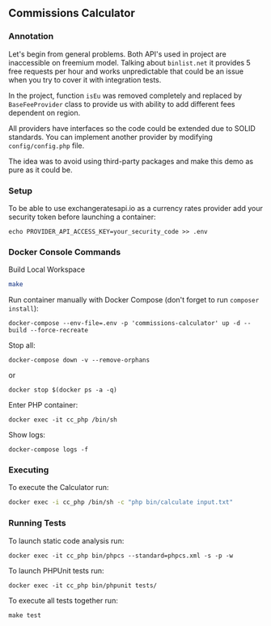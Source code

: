 ## Commissions Calculator

### Annotation
Let's begin from general problems. Both API's used in project are inaccessible on freemium model. Talking about `binlist.net` it provides 5 free requests per hour and works unpredictable that could be an issue when you try to cover it with integration tests.

In the project, function `isEu` was removed completely and replaced by `BaseFeeProvider` class to provide us with ability to add different fees dependent on region.

All providers have interfaces so the code could be extended due to SOLID standards. You can implement another provider by modifying `config/config.php` file.

The idea was to avoid using third-party packages and make this demo as pure as it could be.

### Setup
To be able to use exchangeratesapi.io as a currency rates provider add your security token before launching a container:
```shell
echo PROVIDER_API_ACCESS_KEY=your_security_code >> .env
```

### Docker Console Commands
Build Local Workspace
```bash
make
```
Run container manually with Docker Compose (don't forget to run `composer install`):
```shell
docker-compose --env-file=.env -p 'commissions-calculator' up -d --build --force-recreate
```
Stop all:
```shell
docker-compose down -v --remove-orphans
```
or
```shell
docker stop $(docker ps -a -q)
```
Enter PHP container:
```shell
docker exec -it cc_php /bin/sh
```
Show logs:
```shell
docker-compose logs -f
```

### Executing
To execute the Calculator run:
```bash
docker exec -i cc_php /bin/sh -c "php bin/calculate input.txt"
```

### Running Tests
To launch static code analysis run:
```shell
docker exec -it cc_php bin/phpcs --standard=phpcs.xml -s -p -w
```
To launch PHPUnit tests run:
```shell
docker exec -it cc_php bin/phpunit tests/
```
To execute all tests together run:
```shell
make test
```